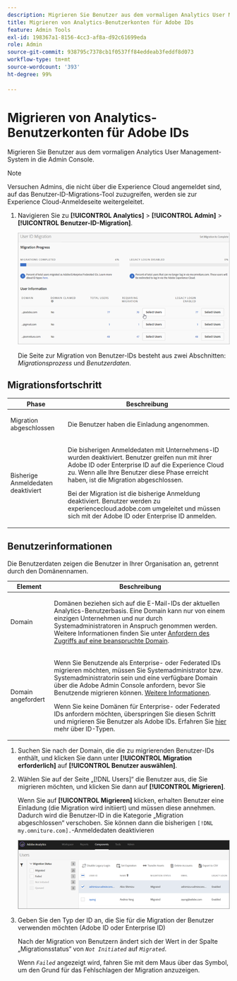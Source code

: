 ```yaml
---
description: Migrieren Sie Benutzer aus dem vormaligen Analytics User Management-System in die Admin Console.
title: Migrieren von Analytics-Benutzerkonten für Adobe IDs
feature: Admin Tools
exl-id: 198367a1-8156-4cc3-af8a-d92c61699eda
role: Admin
source-git-commit: 938795c7378cb1f0537ff84eddeab3feddf8d073
workflow-type: tm+mt
source-wordcount: '393'
ht-degree: 99%

---
```


# Migrieren von Analytics-Benutzerkonten für Adobe IDs

Migrieren Sie Benutzer aus dem vormaligen Analytics User Management-System in die Admin Console.

>[!NOTE]
>
>Versuchen Admins, die nicht über die Experience Cloud angemeldet sind, auf das Benutzer-ID-Migrations-Tool zuzugreifen, werden sie zur Experience Cloud-Anmeldeseite weitergeleitet.

1. Navigieren Sie zu **[!UICONTROL Analytics]** > **[!UICONTROL Admin]** > **[!UICONTROL Benutzer-ID-Migration]**.

   ![](/help/admin/admin/user-management2/user-migration/assets/migration-progress.png)

   Die Seite zur Migration von Benutzer-IDs besteht aus zwei Abschnitten: *Migrationsprozess* und *Benutzerdaten*.

## Migrationsfortschritt

<table id="table_F9F1CFF762C745E198CB075A02BA2DDA"> 
   <thead> 
   <tr> 
      <th colname="col1" class="entry"> Phase </th> 
      <th colname="col2" class="entry"> Beschreibung </th> 
   </tr>
   </thead>
   <tbody> 
   <tr> 
      <td colname="col1"> <p>Migration abgeschlossen </p> </td> 
      <td colname="col2"> <p>Die Benutzer haben die Einladung angenommen. </p> </td> 
   </tr> 
   <tr> 
      <td colname="col1"> <p>Bisherige Anmeldedaten deaktiviert </p> </td> 
      <td colname="col2"> <p>Die bisherigen Anmeldedaten mit Unternehmens-ID wurden deaktiviert. Benutzer greifen nun mit ihrer Adobe ID oder Enterprise ID auf die Experience Cloud zu. Wenn alle Ihre Benutzer diese Phase erreicht haben, ist die Migration abgeschlossen. </p> <p>Bei der Migration ist die bisherige Anmeldung deaktiviert. Benutzer werden zu <span class="filepath">experiencecloud.adobe.com</span> umgeleitet und müssen sich mit der Adobe ID oder Enterprise ID anmelden. </p> </td> 
   </tr> 
   </tbody> 
   </table>

## Benutzerinformationen

Die Benutzerdaten zeigen die Benutzer in Ihrer Organisation an, getrennt durch den Domänennamen.

<table id="table_3822E27AF81E4A188562FEB5131548A5"> 
<thead> 
<tr> 
   <th colname="col1" class="entry"> Element </th> 
   <th colname="col2" class="entry"> Beschreibung </th> 
</tr>
</thead>
<tbody> 
<tr> 
   <td colname="col1"> <p>Domain </p> </td> 
   <td colname="col2"> <p>Domänen beziehen sich auf die E-Mail-IDs der aktuellen Analytics-Benutzerbasis. Eine Domain kann nur von einem einzigen Unternehmen und nur durch Systemadministratoren in Anspruch genommen werden. Weitere Informationen finden Sie unter <a href="https://helpx.adobe.com/de/enterprise/help/request-access-to-claimed-domain.html">Anfordern des Zugriffs auf eine beanspruchte Domain</a>. </p> </td> 
</tr> 
<tr> 
   <td colname="col1"> <p>Domain angefordert </p> </td> 
   <td colname="col2"> <p>Wenn Sie Benutzende als Enterprise- oder Federated IDs migrieren möchten, müssen Sie Systemadministrator bzw. Systemadministratorin sein und eine verfügbare Domain über die Adobe Admin Console anfordern, bevor Sie Benutzende migrieren können. <a href="https://helpx.adobe.com/de/enterprise/help/identity.html">Weitere Informationen</a>. </p> <p>Wenn Sie keine Domänen für Enterprise- oder Federated IDs anfordern möchten, überspringen Sie diesen Schritt und migrieren Sie Benutzer als Adobe IDs. Erfahren Sie <a href="https://helpx.adobe.com/de/enterprise/help/identity.html">hier</a> mehr über ID-Typen. </p> </td> 
</tr> 
</tbody> 
</table>

1. Suchen Sie nach der Domain, die die zu migrierenden Benutzer-IDs enthält, und klicken Sie dann unter **[!UICONTROL Migration erforderlich]** auf **[!UICONTROL Benutzer auswählen]**.
1. Wählen Sie auf der Seite „[!DNL Users]“ die Benutzer aus, die Sie migrieren möchten, und klicken Sie dann auf **[!UICONTROL Migrieren]**.

   Wenn Sie auf **[!UICONTROL Migrieren]** klicken, erhalten Benutzer eine Einladung (die Migration wird initiiert) und müssen diese annehmen. Dadurch wird die Benutzer-ID in die Kategorie „Migration abgeschlossen“ verschoben. Sie können dann die bisherigen `[!DNL my.omniture.com].`-Anmeldedaten deaktivieren

   ![](/help/admin/admin/user-management2/user-migration/assets/user-info.png)

1. Geben Sie den Typ der ID an, die Sie für die Migration der Benutzer verwenden möchten (Adobe ID oder Enterprise ID)

   Nach der Migration von Benutzern ändert sich der Wert in der Spalte „Migrationsstatus“ von *`Not Initiated`* auf *`Migrated`*.

   Wenn *`Failed`* angezeigt wird, fahren Sie mit dem Maus über das Symbol, um den Grund für das Fehlschlagen der Migration anzuzeigen.
